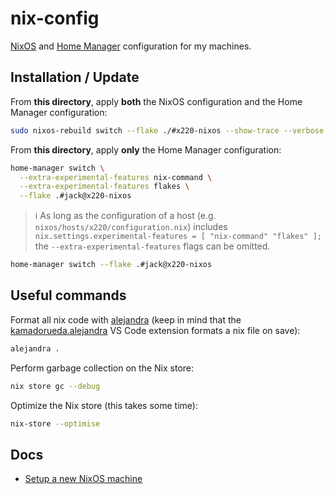 # nix-config

[NixOS](https://nixos.org/) and [Home Manager](https://nixos.wiki/wiki/Home_Manager) configuration for my machines.

## Installation / Update

From **this directory**, apply **both** the NixOS configuration and the Home Manager configuration:

```sh
sudo nixos-rebuild switch --flake ./#x220-nixos --show-trace --verbose
```

From **this directory**, apply **only** the Home Manager configuration:

```sh
home-manager switch \
  --extra-experimental-features nix-command \
  --extra-experimental-features flakes \
  --flake .#jack@x220-nixos
```

> ℹ️ As long as the configuration of a host (e.g. `nixos/hosts/x220/configuration.nix`) includes `nix.settings.experimental-features = [ "nix-command" "flakes" ];` the `--extra-experimental-features` flags can be omitted.

```sh
home-manager switch --flake .#jack@x220-nixos
```

## Useful commands

Format all nix code with [alejandra](https://github.com/kamadorueda/alejandra) (keep in mind that the [kamadorueda.alejandra](https://marketplace.visualstudio.com/items?itemName=kamadorueda.alejandra) VS Code extension formats a nix file on save):

```sh
alejandra .
```

Perform garbage collection on the Nix store:

```sh
nix store gc --debug
```

Optimize the Nix store (this takes some time):

```sh
nix-store --optimise
```

## Docs

- [Setup a new NixOS machine](./docs/setup-new-nixos-machine.md)
